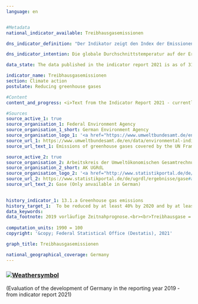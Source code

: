 ```yaml
---
language: en    


#Metadata    
national_indicator_available: Treibhausgasemissionen    

dns_indicator_definition: "Der Indikator zeigt den Index der Emissionen folgender Treibhausgase (Stoffe oder Stoffgruppen, in CO<sub>2</sub>-Äquivalenten): Kohlendioxid&nbsp;(CO<sub>2</sub>), Methan&nbsp;(CH<sub>4</sub>), Lachgas&nbsp;(N<sub>2</sub>O), Stickstofftrifluorid&nbsp;(NF<sub>3</sub>), teilhalogenierte Fluorkohlenwasserstoffe&nbsp;(H-FKW/HFC), perfluorierte Kohlenwasserstoffe&nbsp;(FKW/PFC) sowie Schwefelhexafluorid&nbsp;(SF<sub>6</sub>)."    

dns_indicator_intention: Die globale Durchschnittstemperatur auf der Erdoberfläche steigt aufgrund der zunehmenden Konzentration von Kohlendioxid und anderen Treibhausgasen in der Atmosphäre kontinuierlich an, mit bereits heute nachweisbaren Folgen für das Klimasystem. Ziel der Bundesregierung ist es daher, bis zum Jahr 2020 die Treibhausgasemissionen in Deutschland um mindestens 40&nbsp;% und bis zum Jahr 2030 um mindestens 55&nbsp;% gegenüber 1990 zu senken. Bis zum Jahr 2050 soll die Treibhausgasneutralität erreicht werden.    

data_state: The data published in the indicator report 2021 is as of 31.12.2020. The data shown on the DNS-Online-Platform is updated regularly, so that more current data may be available online than published in the indicator report 2021.    

indicator_name: Treibhausgasemissionen    
section: Climate action    
postulate: Reducing greenhouse gases    

#Content    
content_and_progress: <i>Text from the Indicator Report 2021 - currently only available in Englisch</i><br><br>Um die verschiedenen Treibhausgase zu einem Index zusammenfassen zu können, werden sie jeweils in „CO<sub>2</sub>-Äquivalenten“ ausgedrückt, das heißt in die Masse CO<sub>2</sub> umgerechnet, die eine vergleichbare Wirkung auf die globale Erwärmung hätte. Durch die Kumulation sind jedoch die Entwicklungen der Treibhausgase im Einzelnen nicht ersichtlich, da die negative Entwicklung des einen Treibhausgases durch die positive Entwicklung eines anderen Treibhausgases überlagert werden kann.<br><br>Die Daten werden jährlich durch das Umweltbundesamt im Rahmen der Berichterstattung unter der Klimarahmenkonvention der Vereinten Nationen und dem Kyoto-Protokoll zur Verfügung gestellt. Die Emissionsermittlung und -berichterstattung unterliegt einem umfassenden Qualitätsmanagement.<br><br>Die Berechnung erfolgt nach dem Verursacher- und Territorialkonzept. Für alle Treibhausgase und Luftschadstoffe wurden somit die wichtigsten Emissionsquellen innerhalb Deutschlands ermittelt. Für diese Quellen wurde untersucht, wie hoch die Emissionen unter bestimmten Voraussetzungen sind. Daraus ergibt sich ein spezifischer Emissionsfaktor, der durch Multiplikation mit den Aktivitätsdaten der Quelle die Emissionsmenge ergibt.<br><br>Zu beachten ist, dass der Indikator gemäß Kyoto-Protokoll nicht die Kohlendioxid-Emissionen aus Landnutzung, Landnutzungsänderungen und Forstwirtschaft ausweist. Auch die Seeschifffahrt und der internationale Flugverkehr werden bei der Berechnung nicht berücksichtigt.<br><br>Betrachtet man die Entwicklung der Jahre 2015 bis 2019, so hat sich der Indikator nicht stabil entwickelt. Im Jahr 2015 und 2016 stiegen die Emissionswerte von Treibhausgasen geringfügig um 0,3 bzw. um 0,2 Prozentpunkte an. Seit dem Jahr 2017 sanken diese jedoch deutlich, 2017 um 1,2, 2018 um 2,9 Prozentpunkte. Langfristig zeigt sich nach der Zeitnahprognose des Umweltbundesamtes im Jahr 2019 ein Rückgang um insgesamt 35,7&nbsp;% gegenüber 1990. Bei Fortsetzung der Entwicklung der letzten fünf Berichtsjahre ist das Erreichen des Ziels für 2020 – eine Reduktion um 40&nbsp;% gegenüber 1990 – nicht erreichbar.<br><br>Den weitaus größten Anteil am gesamten Ausstoß von Treibhausgasen hatte 2019 das Kohlendioxid mit 87,7&nbsp;%, im Jahr 1990 waren es 84,1&nbsp;%. Methan trug zuletzt mit 6,2&nbsp;%, Lachgas mit 4,3&nbsp;%, die teilhalogenierten Fluorkohlenwasserstoffe mit 1,3&nbsp;% und Schwefelhexafluorid mit 0,5&nbsp;% zu den Treibhausgasen bei (die letzten beiden Werte für 2017). Der mit Abstand größte Teil der CO<sub>2</sub>-Emissionen entsteht bei der Gewinnung von Strom und Wärme. Methan und Lachgas entweichen hauptsächlich in der landwirtschaftlichen Produktion.    

#Sources    
source_active_1: true
source_organisation_1: Federal Environment Agency
source_organisation_1_short: German Environment Agency
source_organisation_logo_1: '<a href="https://www.umweltbundesamt.de/en"><img src="https://g205sdgs.github.io/sdg-indicators/public/LogosEn/uba.png" alt=" German Environment Agency" title="Click here to visit the homepage of the organization" style="border: transparent"/></a>'
source_url_1: https://www.umweltbundesamt.de/en/data/environmental-indicators/indicator-greenhouse-gas-emissions                        
source_url_text_1: Emissions of greenhouse gases covered by the UN Framework Convention of Climate                        

source_active_2: true
source_organisation_2: Arbeitskreis der Umweltökonomischen Gesamtrechnungen der Länder
source_organisation_2_short: AK UGRdL
source_organisation_logo_2: '<a href="http://www.statistikportal.de/de/ugrdl/der-ak-ugrdl"><img src="https://g205sdgs.github.io/sdg-indicators/public/LogosEn/akugrdl.png" alt=" AK UGRdL" title="Click here to visit the homepage of the organization" style="border: transparent"/></a>'
source_url_2: https://www.statistikportal.de/de/ugrdl/ergebnisse/gase#alle-ergebnisse                        
source_url_text_2: Gase (Only anvailable in German)                        
    

history_indicator_1: 13.1.a Greenhouse gas emissions                    
history_target_1:  To be reduced by at least 40% by 2020 and by at least 55% by 2030, in each case compared to 1990; greenhouse gas neutrality to be achieved by 2050    
data_keywords:    
data_footnote: 2019 vorläufige Zeitnahprognose.<br><br>Treibhausgase = Kohlendioxid&nbsp;(CO<sub>2</sub>), Methan&nbsp;(CH<sub>4</sub>), Lachgas&nbsp;(N<sub>2</sub>O), Schwefelhexafluorid&nbsp;(SF<sub>6</sub>), Stickstofftrifluorid&nbsp;(NF<sub>3</sub>), teilhalogenierte Fluorkohlenwasserstoffe&nbsp;(H-FKW/HFC) und perfluorierte Kohlenwasserstoffe&nbsp;(FKW/PFC).    
    
computation_units: 1990 = 100    
copyright: '&copy; Federal Statistical Office (Destatis), 2021'    

graph_title: Treibhausgasemissionen    

national_geographical_coverage: Germany    
---    
```

<div>
  <div class="my-header">
    <h3>
      <a href="https://sustainabledevelopment-deutschland.github.io/en/status/"><img src="https://g205sdgs.github.io/sdg-indicators/public/Wettersymbole/Wolke.png" title="The indicator is moving in the right direction but if the trend continues, the target value will be missed by more than 20&nbsp;% in the target year" alt="Weathersymbol" />
      </a>
    </h3>
  </div>
  <div class="my-header-note">
    <span> (Evaluation of the development of Germany in the reporting year 2019 - from indicator report 2021)</span>
  </div>
</div>